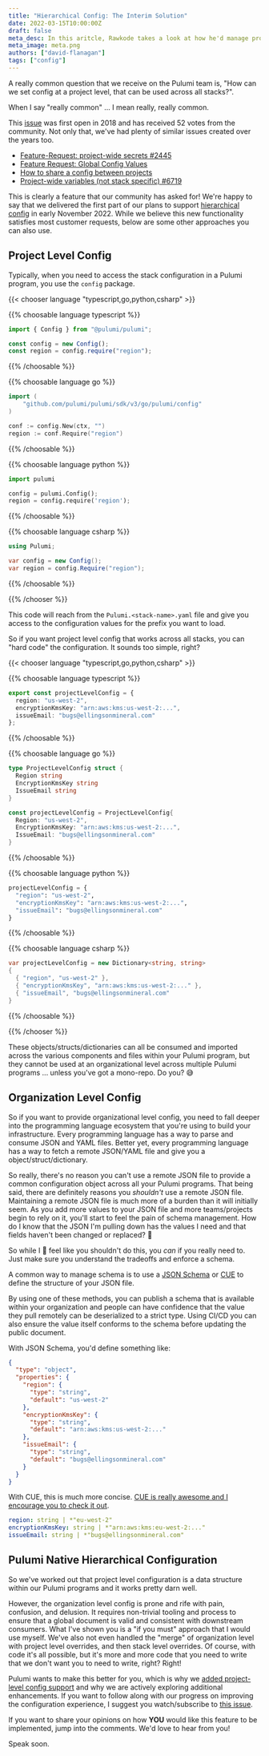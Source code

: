 ```yaml
---
title: "Hierarchical Config: The Interim Solution"
date: 2022-03-15T10:00:00Z
draft: false
meta_desc: In this aritcle, Rawkode takes a look at how he'd manage project and organizational configuration for Pulumi programs.
meta_image: meta.png
authors: ["david-flanagan"]
tags: ["config"]
---
```


A really common question that we receive on the Pulumi team is, "How can we set config at a project level, that can be used across all stacks?".

When I say "really common" ... I mean really, really common.

This [issue](https://github.com/pulumi/pulumi/issues/2307) was first open in 2018 and has received 52 votes from the community. Not only that, we've had plenty of similar issues created over the years too.

- [Feature-Request: project-wide secrets #2445](https://github.com/pulumi/pulumi/issues/2445)
- [Feature Request: Global Config Values](https://github.com/pulumi/pulumi-aws/issues/1052)
- [How to share a config between projects](https://github.com/pulumi/pulumi/issues/5473)
- [Project-wide variables (not stack specific) #6719](https://github.com/pulumi/pulumi/issues/6719)

This is clearly a feature that our community has asked for! We're happy to say that we delivered the first part of our plans to support [hierarchical config](/blog/project-config-mvp/) in early November 2022. While we believe this new functionality satisfies most customer requests, below are some other approaches you can also use.

## Project Level Config

Typically, when you need to access the stack configuration in a Pulumi program, you use the `config` package.

{{< chooser language "typescript,go,python,csharp" >}}

{{% choosable language typescript %}}

```typescript
import { Config } from "@pulumi/pulumi";

const config = new Config();
const region = config.require("region");
```

{{% /choosable %}}

{{% choosable language go %}}

```go
import (
    "github.com/pulumi/pulumi/sdk/v3/go/pulumi/config"
)

conf := config.New(ctx, "")
region := conf.Require("region")
```

{{% /choosable %}}

{{% choosable language python %}}

```python
import pulumi

config = pulumi.Config();
region = config.require('region');
```

{{% /choosable %}}

{{% choosable language csharp %}}

```csharp
using Pulumi;

var config = new Config();
var region = config.Require("region");
```

{{% /choosable %}}

{{% /chooser %}}

This code will reach from the `Pulumi.<stack-name>.yaml` file and give you access to the configuration values for the prefix you want to load.

So if you want project level config that works across all stacks, you can "hard code" the configuration. It sounds too simple, right?

{{< chooser language "typescript,go,python,csharp" >}}

{{% choosable language typescript %}}

```typescript
export const projectLevelConfig = {
  region: "us-west-2",
  encryptionKmsKey: "arn:aws:kms:us-west-2:...",
  issueEmail: "bugs@ellingsonmineral.com"
};
```

{{% /choosable %}}

{{% choosable language go %}}

```go
type ProjectLevelConfig struct {
  Region string
  EncryptionKmsKey string
  IssueEmail string
}

const projectLevelConfig = ProjectLevelConfig{
  Region: "us-west-2",
  EncryptionKmsKey: "arn:aws:kms:us-west-2:...",
  IssueEmail: "bugs@ellingsonmineral.com"
}
```

{{% /choosable %}}

{{% choosable language python %}}

```python
projectLevelConfig = {
  "region": "us-west-2",
  "encryptionKmsKey": "arn:aws:kms:us-west-2:...",
  "issueEmail": "bugs@ellingsonmineral.com"
}
```

{{% /choosable %}}

{{% choosable language csharp %}}

```csharp
var projectLevelConfig = new Dictionary<string, string>
{
  { "region", "us-west-2" },
  { "encryptionKmsKey", "arn:aws:kms:us-west-2:..." },
  { "issueEmail", "bugs@ellingsonmineral.com"
}
```

{{% /choosable %}}

{{% /chooser %}}

These objects/structs/dictionaries can all be consumed and imported across the various components and files within your Pulumi program, but they cannot be used at an organizational level across multiple Pulumi programs ... unless you've got a mono-repo. Do you? 😅

## Organization Level Config

So if you want to provide organizational level config, you need to fall deeper into the programming language ecosystem that you're using to build your infrastructure. Every programming language has a way to parse and consume JSON and YAML files. Better yet, every programming language has a way to fetch a remote JSON/YAML file and give you a object/struct/dictionary.

So really, there's no reason you can't use a remote JSON file to provide a common configuration object across all your Pulumi programs. That being said, there are definitely reasons you _shouldn't_ use a remote JSON file. Maintaining a remote JSON file is much more of a burden than it will initially seem. As you add more values to your JSON file and more teams/projects begin to rely on it, you'll start to feel the pain of schema management. How do I know that the JSON I'm pulling down has the values I need and that fields haven't been changed or replaced? 😬

So while I 💯 feel like you shouldn't do this, you _can_ if you really need to. Just make sure you understand the tradeoffs and enforce a schema.

A common way to manage schema is to use a [JSON Schema](https://json-schema.org/) or [CUE](https://cuelang.org) to define the structure of your JSON file.

By using one of these methods, you can publish a schema that is available within your organization and people can have confidence that the value they pull remotely can be deserialized to a strict type. Using CI/CD you can also ensure the value itself conforms to the schema before updating the public document.

With JSON Schema, you'd define something like:

```json
{
  "type": "object",
  "properties": {
    "region": {
      "type": "string",
      "default": "us-west-2"
    },
    "encryptionKmsKey": {
      "type": "string",
      "default": "arn:aws:kms:us-west-2:..."
    },
    "issueEmail": {
      "type": "string",
      "default": "bugs@ellingsonmineral.com"
    }
  }
}
```

With CUE, this is much more concise. [CUE is really awesome and I encourage you to check it out](https://cuelang.org).

```yaml
region: string | *"eu-west-2"
encryptionKmsKey: string | *"arn:aws:kms:eu-west-2:..."
issueEmail: string | *"bugs@ellingsonmineral.com"
```

## Pulumi Native Hierarchical Configuration

So we've worked out that project level configuration is a data structure within our Pulumi programs and it works pretty darn well.

However, the organization level config is prone and rife with pain, confusion, and delusion. It requires non-trivial tooling and process to ensure that a global document is valid and consistent with downstream consumers. What I've shown you is a "if you must" approach that I would use myself. We've also not even handled the "merge" of organization level with project level overrides, and then stack level overrides. Of course, with code it's all possible, but it's more and more code that you need to write that we don't want you to need to write, right? Right!

Pulumi wants to make this better for you, which is why we [added project-level config support](/blog/project-config-mvp/) and why we are actively exploring additional enhancements. If you want to follow along with our progress on improving the configuration experience, I suggest you watch/subscribe to [this issue](https://github.com/pulumi/pulumi/issues/4604).

If you want to share your opinions on how **YOU** would like this feature to be implemented, jump into the comments. We'd love to hear from you!

Speak soon.
